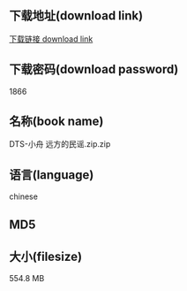 ## 下载地址(download link)
[下载链接 download link](https://voluble-croquembouche-d321dc.netlify.app/?s=DTS-%E5%B0%8F%E8%88%9F+%E8%BF%9C%E6%96%B9%E7%9A%84%E6%B0%91%E8%B0%A3.zip)

## 下载密码(download password)
1866

## 名称(book name)
DTS-小舟 远方的民谣.zip.zip

## 语言(language)
chinese

## MD5


## 大小(filesize)
554.8 MB
